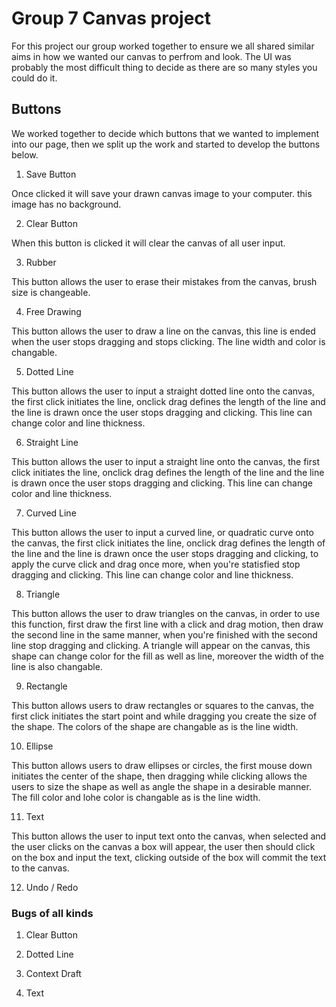 # Group 7 Canvas project

For this project our group worked together to ensure we all shared similar aims in how we wanted our canvas to perfrom and look. The UI was probably the most difficult thing to decide as there are so many styles you could do it. 

## Buttons

We worked together to decide which buttons that we wanted to implement into our page, then we split up the work and started to develop the buttons below.

1. Save Button

Once clicked it will save your drawn canvas image to your computer. this image has no background.

2. Clear Button

When this button is clicked it will clear the canvas of all user input.

3. Rubber

This button allows the user to erase their mistakes from the canvas, brush size is changeable.

4. Free Drawing

This button allows the user to draw a line on the canvas, this line is ended when the user stops dragging and stops clicking. The line width and color is changable.

5. Dotted Line

This button allows the user to input a straight dotted line onto the canvas, the first click initiates the line, onclick drag defines the length of the line and the line is drawn once the user stops dragging and clicking. This line can change color and line thickness.

6. Straight Line

This button allows the user to input a straight  line onto the canvas, the first click initiates the line, onclick drag defines the length of the line and the line is drawn once the user stops dragging and clicking. This line can change color and line thickness.

7. Curved Line

This button allows the user to input a curved line, or quadratic curve onto the canvas, the first click initiates the line, onclick drag defines the length of the line and the line is drawn once the user stops dragging and clicking, to apply the curve click and drag once more, when you're statisfied stop dragging and clicking. This line can change color and line thickness.

8. Triangle

This button allows the user to draw triangles on the canvas, in order to use this function, first draw the first line with a click and drag motion, then draw the second line in the same manner, when you're finished with the second line stop dragging and clicking. A triangle will appear on the canvas, this shape can change color for the fill as well as line, moreover the width of the line is also changable.

9. Rectangle

This button allows users to draw rectangles or squares to the canvas, the first click initiates the start point and while dragging you create the size of the shape. The colors of the shape are changable as is the line width.

10. Ellipse

This button allows users to draw ellipses or circles, the first mouse down initiates the center of the shape, then dragging while clicking allows the users to size the shape as well as angle the shape in a desirable manner. The fill color and lohe color is changable as is the line width.

11. Text

This button allows the user to input text onto the canvas, when selected and the user clicks on the canvas a box will appear, the user then should click on the box and input the text, clicking outside of the box will commit the text to the canvas. 

12. Undo / Redo 

### Bugs of all kinds

1. Clear Button

2. Dotted Line

3. Context Draft

4. Text